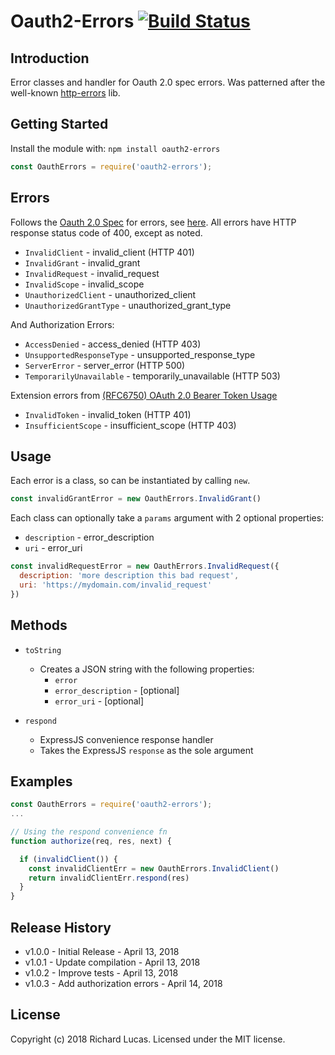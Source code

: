 # Oauth2-Errors [![Build Status](https://secure.travis-ci.org/ralucas/oauth2-errors.png?branch=master)](http://travis-ci.org/ralucas/oauth2-errors)

## Introduction
Error classes and handler for Oauth 2.0 spec errors.  Was patterned after the well-known [http-errors](https://npmjs.com/http-errors) lib.

## Getting Started
Install the module with: `npm install oauth2-errors`

```js
const OauthErrors = require('oauth2-errors');
```

## Errors
Follows the [Oauth 2.0 Spec](https://tools.ietf.org/html/rfc6749) for errors, see [here](https://tools.ietf.org/html/rfc6749#section-5.2).
All errors have HTTP response status code of 400, except as noted.

- `InvalidClient` - invalid_client (HTTP 401)
- `InvalidGrant` - invalid_grant
- `InvalidRequest` - invalid_request
- `InvalidScope` - invalid_scope
- `UnauthorizedClient` - unauthorized_client
- `UnauthorizedGrantType` - unauthorized_grant_type

And Authorization Errors:

- `AccessDenied` - access_denied (HTTP 403)
- `UnsupportedResponseType` - unsupported_response_type
- `ServerError` - server_error (HTTP 500)
- `TemporarilyUnavailable` - temporarily_unavailable (HTTP 503)

Extension errors from [(RFC6750) OAuth 2.0 Bearer Token Usage](https://datatracker.ietf.org/doc/html/rfc6750)

- `InvalidToken` - invalid_token (HTTP 401)
- `InsufficientScope` - insufficient_scope (HTTP 403)

## Usage
Each error is a class, so can be instantiated by calling `new`.

```js
const invalidGrantError = new OauthErrors.InvalidGrant()
``` 

Each class can optionally take a `params` argument with 2 optional properties:
- `description` - error_description
- `uri` - error_uri

```js
const invalidRequestError = new OauthErrors.InvalidRequest({
  description: 'more description this bad request', 
  uri: 'https://mydomain.com/invalid_request'
})
```

## Methods

- `toString`
  - Creates a JSON string with the following properties:
    - `error`
    - `error_description` - [optional]
    - `error_uri` - [optional]

- `respond`
  - ExpressJS convenience response handler
  - Takes the ExpressJS `response` as the sole argument

## Examples

```js
const OauthErrors = require('oauth2-errors');
...

// Using the respond convenience fn
function authorize(req, res, next) {

  if (invalidClient()) {
    const invalidClientErr = new OauthErrors.InvalidClient()
    return invalidClientErr.respond(res)
  }
}
```

## Release History
* v1.0.0 - Initial Release - April 13, 2018
* v1.0.1 - Update compilation - April 13, 2018
* v1.0.2 - Improve tests - April 13, 2018
* v1.0.3 - Add authorization errors - April 14, 2018

## License
Copyright (c) 2018 Richard Lucas. Licensed under the MIT license.
